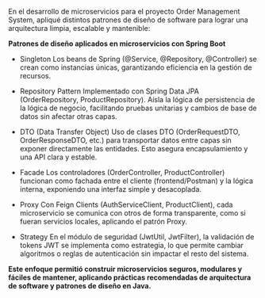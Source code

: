 En el desarrollo de microservicios para el proyecto Order Management System, apliqué distintos patrones de diseño de software para lograr una arquitectura limpia, escalable y mantenible:

**Patrones de diseño aplicados en microservicios con Spring Boot**

- Singleton
Los beans de Spring (@Service, @Repository, @Controller) se crean como instancias únicas, garantizando eficiencia en la gestión de recursos.

- Repository Pattern
Implementado con Spring Data JPA (OrderRepository, ProductRepository). Aísla la lógica de persistencia de la lógica de negocio, facilitando pruebas unitarias y cambios de base de datos sin afectar otras capas.

- DTO (Data Transfer Object)
Uso de clases DTO (OrderRequestDTO, OrderResponseDTO, etc.) para transportar datos entre capas sin exponer directamente las entidades. Esto asegura encapsulamiento y una API clara y estable.

- Facade
Los controladores (OrderController, ProductController) funcionan como fachada entre el cliente (frontend/Postman) y la lógica interna, exponiendo una interfaz simple y desacoplada.

- Proxy
Con Feign Clients (AuthServiceClient, ProductClient), cada microservicio se comunica con otros de forma transparente, como si fueran servicios locales, aplicando el patrón Proxy.

- Strategy
En el módulo de seguridad (JwtUtil, JwtFilter), la validación de tokens JWT se implementa como estrategia, lo que permite cambiar algoritmos o reglas de autenticación sin impactar el resto del sistema.

**Este enfoque permitió construir microservicios seguros, modulares y fáciles de mantener, aplicando prácticas recomendadas de arquitectura de software y patrones de diseño en Java.**
